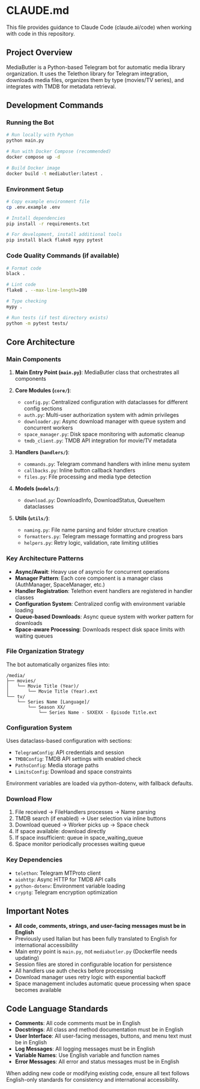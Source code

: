 # CLAUDE.md

This file provides guidance to Claude Code (claude.ai/code) when working with code in this repository.

## Project Overview

MediaButler is a Python-based Telegram bot for automatic media library organization. It uses the Telethon library for Telegram integration, downloads media files, organizes them by type (movies/TV series), and integrates with TMDB for metadata retrieval.

## Development Commands

### Running the Bot
```bash
# Run locally with Python
python main.py

# Run with Docker Compose (recommended)
docker compose up -d

# Build Docker image
docker build -t mediabutler:latest .
```

### Environment Setup
```bash
# Copy example environment file
cp .env.example .env

# Install dependencies
pip install -r requirements.txt

# For development, install additional tools
pip install black flake8 mypy pytest
```

### Code Quality Commands (if available)
```bash
# Format code
black .

# Lint code
flake8 . --max-line-length=100

# Type checking
mypy .

# Run tests (if test directory exists)
python -m pytest tests/
```

## Core Architecture

### Main Components

1. **Main Entry Point (`main.py`)**: MediaButler class that orchestrates all components
2. **Core Modules (`core/`)**:
   - `config.py`: Centralized configuration with dataclasses for different config sections
   - `auth.py`: Multi-user authorization system with admin privileges
   - `downloader.py`: Async download manager with queue system and concurrent workers
   - `space_manager.py`: Disk space monitoring with automatic cleanup
   - `tmdb_client.py`: TMDB API integration for movie/TV metadata

3. **Handlers (`handlers/`)**:
   - `commands.py`: Telegram command handlers with inline menu system
   - `callbacks.py`: Inline button callback handlers
   - `files.py`: File processing and media type detection

4. **Models (`models/`)**:
   - `download.py`: DownloadInfo, DownloadStatus, QueueItem dataclasses

5. **Utils (`utils/`)**:
   - `naming.py`: File name parsing and folder structure creation
   - `formatters.py`: Telegram message formatting and progress bars
   - `helpers.py`: Retry logic, validation, rate limiting utilities

### Key Architecture Patterns

- **Async/Await**: Heavy use of asyncio for concurrent operations
- **Manager Pattern**: Each core component is a manager class (AuthManager, SpaceManager, etc.)
- **Handler Registration**: Telethon event handlers are registered in handler classes
- **Configuration System**: Centralized config with environment variable loading
- **Queue-based Downloads**: Async queue system with worker pattern for downloads
- **Space-aware Processing**: Downloads respect disk space limits with waiting queues

### File Organization Strategy

The bot automatically organizes files into:
```
/media/
├── movies/
│   └── Movie Title (Year)/
│       └── Movie Title (Year).ext
└── tv/
    └── Series Name [Language]/
        └── Season XX/
            └── Series Name - SXXEXX - Episode Title.ext
```

### Configuration System

Uses dataclass-based configuration with sections:
- `TelegramConfig`: API credentials and session
- `TMDBConfig`: TMDB API settings with enabled check
- `PathsConfig`: Media storage paths
- `LimitsConfig`: Download and space constraints

Environment variables are loaded via python-dotenv, with fallback defaults.

### Download Flow

1. File received → FileHandlers processes → Name parsing
2. TMDB search (if enabled) → User selection via inline buttons
3. Download queued → Worker picks up → Space check
4. If space available: download directly
5. If space insufficient: queue in space_waiting_queue
6. Space monitor periodically processes waiting queue

### Key Dependencies

- `telethon`: Telegram MTProto client
- `aiohttp`: Async HTTP for TMDB API calls
- `python-dotenv`: Environment variable loading
- `cryptg`: Telegram encryption optimization

## Important Notes

- **All code, comments, strings, and user-facing messages must be in English**
- Previously used Italian but has been fully translated to English for international accessibility
- Main entry point is `main.py`, not `mediabutler.py` (Dockerfile needs updating)
- Session files are stored in configurable location for persistence
- All handlers use auth checks before processing
- Download manager uses retry logic with exponential backoff
- Space management includes automatic queue processing when space becomes available

## Code Language Standards

- **Comments**: All code comments must be in English
- **Docstrings**: All class and method documentation must be in English
- **User Interface**: All user-facing messages, buttons, and menu text must be in English
- **Log Messages**: All logging messages must be in English
- **Variable Names**: Use English variable and function names
- **Error Messages**: All error and status messages must be in English

When adding new code or modifying existing code, ensure all text follows English-only standards for consistency and international accessibility.